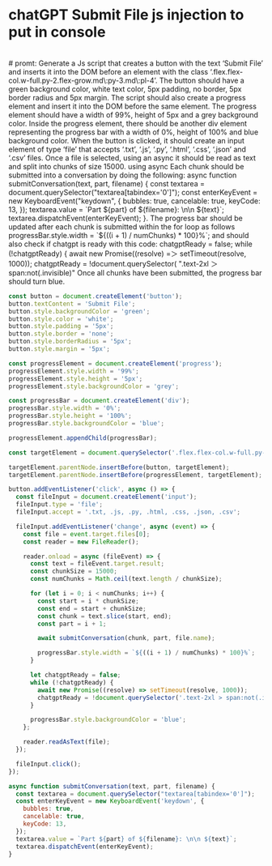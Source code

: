 # chatGPT Submit File js injection to put in console
<br />
# promt:
Generate a Js script that creates a button with the text ‘Submit File’ and inserts it into the DOM before an element with the class 
‘.flex.flex-col.w-full.py-2.flex-grow.md\:py-3.md\:pl-4’. The button should have a green background color, white text color, 5px padding, no border, 5px border radius and 5px margin. 
The script should also create a progress element and insert it into the DOM before the same element. The progress element should have a width of 99%, height of 5px and a grey background color. 
Inside the progress element, there should be another div element representing the progress bar with a width of 0%, height of 100% and blue background color. 
When the button is clicked, it should create an input element of type ‘file’ that accepts ‘.txt’, ‘.js’, ‘.py’, ‘.html’, ‘.css’, ‘.json’ and ‘.csv’ files. 
Once a file is selected,  using an async it should be read as text and split into chunks of size 15000. using async Each chunk should be submitted into a conversation by doing the following:
 async function submitConversation(text, part, filename) {
        const textarea = document.querySelector("textarea[tabindex='0']");
        const enterKeyEvent = new KeyboardEvent("keydown", {
          bubbles: true,
          cancelable: true,
          keyCode: 13,
        });
        textarea.value = `Part ${part} of ${filename}: \n\n ${text}`;
        textarea.dispatchEvent(enterKeyEvent);
      }. 
The progress bar should be updated after each chunk is submitted within the for loop as follows
progressBar.style.width = `${((i + 1) / numChunks) * 100}%`;
 and should also check if chatgpt is ready with this code:
chatgptReady = false;
      while (!chatgptReady) {
        await new Promise((resolve) =＞ setTimeout(resolve, 1000));
        chatgptReady = !document.querySelector(
          ".text-2xl ＞ span:not(.invisible)"
Once all chunks have been submitted, the progress bar should turn blue.
<br />

``` javascript
const button = document.createElement('button');
button.textContent = 'Submit File';
button.style.backgroundColor = 'green';
button.style.color = 'white';
button.style.padding = '5px';
button.style.border = 'none';
button.style.borderRadius = '5px';
button.style.margin = '5px';

const progressElement = document.createElement('progress');
progressElement.style.width = '99%';
progressElement.style.height = '5px';
progressElement.style.backgroundColor = 'grey';

const progressBar = document.createElement('div');
progressBar.style.width = '0%';
progressBar.style.height = '100%';
progressBar.style.backgroundColor = 'blue';

progressElement.appendChild(progressBar);

const targetElement = document.querySelector('.flex.flex-col.w-full.py-2.flex-grow.md\\:py-3.md\\:pl-4');

targetElement.parentNode.insertBefore(button, targetElement);
targetElement.parentNode.insertBefore(progressElement, targetElement);

button.addEventListener('click', async () => {
  const fileInput = document.createElement('input');
  fileInput.type = 'file';
  fileInput.accept = '.txt, .js, .py, .html, .css, .json, .csv';

  fileInput.addEventListener('change', async (event) => {
    const file = event.target.files[0];
    const reader = new FileReader();

    reader.onload = async (fileEvent) => {
      const text = fileEvent.target.result;
      const chunkSize = 15000;
      const numChunks = Math.ceil(text.length / chunkSize);

      for (let i = 0; i < numChunks; i++) {
        const start = i * chunkSize;
        const end = start + chunkSize;
        const chunk = text.slice(start, end);
        const part = i + 1;

        await submitConversation(chunk, part, file.name);

        progressBar.style.width = `${((i + 1) / numChunks) * 100}%`;
      }

      let chatgptReady = false;
      while (!chatgptReady) {
        await new Promise((resolve) => setTimeout(resolve, 1000));
        chatgptReady = !document.querySelector('.text-2xl > span:not(.invisible)');
      }

      progressBar.style.backgroundColor = 'blue';
    };

    reader.readAsText(file);
  });

  fileInput.click();
});

async function submitConversation(text, part, filename) {
  const textarea = document.querySelector("textarea[tabindex='0']");
  const enterKeyEvent = new KeyboardEvent('keydown', {
    bubbles: true,
    cancelable: true,
    keyCode: 13,
  });
  textarea.value = `Part ${part} of ${filename}: \n\n ${text}`;
  textarea.dispatchEvent(enterKeyEvent);
}

```
